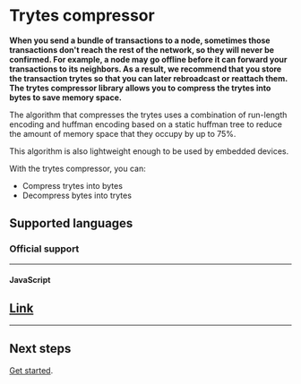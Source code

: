 # Trytes compressor

**When you send a bundle of transactions to a node, sometimes those transactions don't reach the rest of the network, so they will never be confirmed. For example, a node may go offline before it can forward your transactions to its neighbors. As a result, we recommend that you store the transaction trytes so that you can later rebroadcast or reattach them. The trytes compressor library allows you to compress the trytes into bytes to save memory space.**

The algorithm that compresses the trytes uses a combination of run-length encoding and huffman encoding based on a static huffman tree to reduce the amount of memory space that they occupy by up to 75%.

This algorithm is also lightweight enough to be used by embedded devices.

With the trytes compressor, you can:

- Compress trytes into bytes
- Decompress bytes into trytes

## Supported languages

### **Official support** ###

---------------

#### **JavaScript** ####
[Link](getting-started/compress-transaction.md)
---

---------------

## Next steps

[Get started](getting-started/compress-transaction.md).
